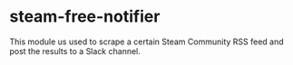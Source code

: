 # steam-free-notifier

This module us used to scrape a certain Steam Community RSS feed and post
the results to a Slack channel.
